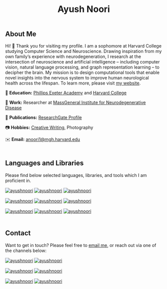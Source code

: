 <h1 align="center">Ayush Noori</h1>

<h2 align="left" style="padding-top:20px">About Me</h3>

Hi! 👋 Thank you for visiting my profile. I am a sophomore at Harvard College studying Computer Science and Neuroscience. Drawing inspiration from my own family’s experience with neurodegeneration, I research at the intersection of neuroscience and artificial intelligence – including computer vision, natural language processing, and graph representation learning – to decipher the brain. My mission is to design computational tools that enable novel insights into the nervous system to improve human neurological health across the lifespan. To learn more, please visit [my website](https://www.ayushnoori.com).

🎒 **Education:** [Phillips Exeter Academy](https://www.exeter.edu/) and [Harvard College](https://college.harvard.edu/)

🏥 **Work:** Researcher at [MassGeneral Institute for Neurodegenerative Disease](https://www.massgeneral.org/neurology/mind/)

📕 **Publications:** [ResearchGate Profile](https://www.researchgate.net/profile/Ayush-Noori/research)

📷 **Hobbies:** [Creative Writing](http://mediaroom.scholastic.com/press-release/teens-nationwide-receive-top-honors-2020-scholastic-art-writing-awards), Photography

✉️ **Email:** [anoori1@mgh.harvard.edu](mailto:anoori1@mgh.harvard.edu)

<h2 align="left" style="padding-top:20px">Languages and Libraries</h3>

Please find below selected languages, libraries, and tools which I am proficient in.

<p align="left">

<a href="https://www.r-project.org/" target="_blank" rel="noreferrer noopener"><img align="center" src="https://img.shields.io/badge/Language-R-276DC3?style=for-the-badge&logo=r" alt="ayushnoori"/></a> <a href="https://www.python.org/" target="_blank" rel="noreferrer noopener"><img align="center" src="https://img.shields.io/badge/Language-Python-3776AB?style=for-the-badge&logo=python" alt="ayushnoori"/></a> <a href="https://www.oracle.com/java/" target="_blank" rel="noreferrer noopener"><img align="center" src="https://img.shields.io/badge/Language-Java-007396?style=for-the-badge&logo=java" alt="ayushnoori"/></a>

<a href="https://pytorch.org/" target="_blank" rel="noreferrer noopener"><img align="center" src="https://img.shields.io/badge/Library-PyTorch-EE4C2C?style=for-the-badge&logo=pytorch" alt="ayushnoori"/></a> <a href="https://www.tensorflow.org/" target="_blank" rel="noreferrer noopener"><img align="center" src="https://img.shields.io/badge/Library-TensorFlow-FF6F00?style=for-the-badge&logo=tensorflow" alt="ayushnoori"/></a> <a href="https://www.djangoproject.com/" target="_blank" rel="noreferrer noopener"><img align="center" src="https://img.shields.io/badge/Library-Django-092E20?style=for-the-badge&logo=django" alt="ayushnoori"/></a>  

<a href="https://imagej.net/" target="_blank" rel="noreferrer noopener"><img align="center" src="https://img.shields.io/static/v1?style=for-the-badge&logo=imagej&color=00D8E0&logoColor=white&label=Language&message=ImageJ" alt="ayushnoori"/></a> <a href="https://html.spec.whatwg.org/" target="_blank" rel="noreferrer noopener"><img align="center" src="https://img.shields.io/badge/Language-HTML5-E34F26?style=for-the-badge&logo=html5" alt="ayushnoori"/></a> <a href="https://www.w3.org/TR/CSS/#css" target="_blank" rel="noreferrer noopener"><img align="center" src="https://img.shields.io/badge/Language-CSS3-1572B6?style=for-the-badge&logo=css3" alt="ayushnoori"/></a>


</p>

<h2 align="left" style="padding-top:20px">Contact</h3>

Want to get in touch? Please feel free to [email me](mailto:anoori1@mgh.harvard.edu), or reach out via one of the channels below:

<p align="left">

<a href="https://linkedin.com/in/ayushnoori" target="_blank" rel="noreferrer noopener"><img align="center" src="https://img.shields.io/badge/LinkedIn-@ayushnoori-0A66C2?style=for-the-badge&logo=linkedin" alt="ayushnoori"/></a> <a href="https://twitter.com/ayushnoori" target="_blank" rel="noreferrer noopener"><img align="center" src="https://img.shields.io/badge/Twitter-@ayushnoori-1DA1F2?style=for-the-badge&logo=twitter" alt="ayushnoori"/></a>

<a href="https://stackoverflow.com/users/14946267" target="_blank" rel="noreferrer noopener"><img align="center" src="https://img.shields.io/badge/Stack Overflow-@ayushnoori-F58025?style=for-the-badge&logo=stack-overflow" alt="ayushnoori"/></a> <a href="https://www.researchgate.net/profile/Ayush-Noori" target="_blank" rel="noreferrer noopener"><img align="center" src="https://img.shields.io/badge/ResearchGate-@ayushnoori-00CCBB?style=for-the-badge&logo=researchgate" alt="ayushnoori"/></a>

<a href="https://www.facebook.com/ayushnoori" target="_blank" rel="noreferrer noopener"><img align="center" src="https://img.shields.io/badge/Facebook-@ayushnoori-1877F2?style=for-the-badge&logo=facebook" alt="ayushnoori"/></a> <a href="https://www.instagram.com/ayushnoori" target="_blank" rel="noreferrer noopener"><img align="center" src="https://img.shields.io/badge/Instagram-@ayushnoori-E4405F?style=for-the-badge&logo=instagram" alt="ayushnoori"/></a> 

</p>

<!-- logos from https://simpleicons.org/ -->
<!-- badges from https://shields.io/ -->
<!-- icons from https://github.com/markdown-templates/markdown-emojis -->
